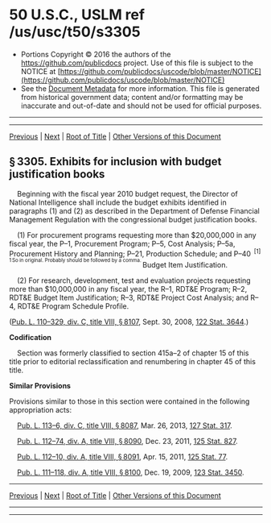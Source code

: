 ---
---

# 50 U.S.C., USLM ref /us/usc/t50/s3305

* Portions Copyright © 2016 the authors of the https://github.com/publicdocs project.
  Use of this file is subject to the NOTICE at [https://github.com/publicdocs/uscode/blob/master/NOTICE](https://github.com/publicdocs/uscode/blob/master/NOTICE)
* See the [Document Metadata](././../../../../..//README.md) for more information.
  This file is generated from historical government data; content and/or formatting may be inaccurate and out-of-date and should not be used for official purposes.

----------
----------

[Previous](./../../../../..//us/usc/t50/ch45/schI/m__us_usc_t50_s3304.md) | [Next](./../../../../..//us/usc/t50/ch45/schI/m__us_usc_t50_s3306.md) | [Root of Title](./../../../../../) | [Other Versions of this Document](https://publicdocs.github.io/go/links?ns=uslm&ref=%2Fus%2Fusc%2Ft50%2Fs3305)

## § 3305. Exhibits for inclusion with budget justification books

    Beginning with the fiscal year 2010 budget request, the Director of National Intelligence shall include the budget exhibits identified in paragraphs (1) and (2) as described in the Department of Defense Financial Management Regulation with the congressional budget justification books.

    (1) For procurement programs requesting more than $20,000,000 in any fiscal year, the P–1, Procurement Program; P–5, Cost Analysis; P–5a, Procurement History and Planning; P–21, Production Schedule; and P–40  <sup>\[1\]</sup>  <sup><sup> 1 So in original. Probably should be followed by a comma. </sup></sup>  Budget Item Justification.

    (2) For research, development, test and evaluation projects requesting more than $10,000,000 in any fiscal year, the R–1, RDT&E Program; R–2, RDT&E Budget Item Justification; R–3, RDT&E Project Cost Analysis; and R–4, RDT&E Program Schedule Profile.

([Pub. L. 110–329, div. C, title VIII, § 8107][/us/pl/110/329/s8107], Sept. 30, 2008, [122 Stat. 3644][/us/stat/122/3644].)

 __Codification__ 

    Section was formerly classified to section 415a–2 of chapter 15 of this title prior to editorial reclassification and renumbering in chapter 45 of this title.

 __Similar Provisions__ 

Provisions similar to those in this section were contained in the following appropriation acts:

    [Pub. L. 113–6, div. C, title VIII, § 8087][/us/pl/113/6/s8087], Mar. 26, 2013, [127 Stat. 317][/us/stat/127/317].

    [Pub. L. 112–74, div. A, title VIII, § 8090][/us/pl/112/74/s8090], Dec. 23, 2011, [125 Stat. 827][/us/stat/125/827].

    [Pub. L. 112–10, div. A, title VIII, § 8091][/us/pl/112/10/s8091], Apr. 15, 2011, [125 Stat. 77][/us/stat/125/77].

    [Pub. L. 111–118, div. A, title VIII, § 8100][/us/pl/111/118/s8100], Dec. 19, 2009, [123 Stat. 3450][/us/stat/123/3450].

----------

[Previous](./../../../../..//us/usc/t50/ch45/schI/m__us_usc_t50_s3304.md) | [Next](./../../../../..//us/usc/t50/ch45/schI/m__us_usc_t50_s3306.md) | [Root of Title](./../../../../../) | [Other Versions of this Document](https://publicdocs.github.io/go/links?ns=uslm&ref=%2Fus%2Fusc%2Ft50%2Fs3305)

----------
----------

[/us/pl/110/329/s8107]: https://publicdocs.github.io/go/links?ns=uslm&ref=%2Fus%2Fpl%2F110%2F329%2Fs8107
[/us/stat/122/3644]: https://publicdocs.github.io/go/links?ns=uslm&ref=%2Fus%2Fstat%2F122%2F3644
[/us/pl/113/6/s8087]: https://publicdocs.github.io/go/links?ns=uslm&ref=%2Fus%2Fpl%2F113%2F6%2Fs8087
[/us/stat/127/317]: https://publicdocs.github.io/go/links?ns=uslm&ref=%2Fus%2Fstat%2F127%2F317
[/us/pl/112/74/s8090]: https://publicdocs.github.io/go/links?ns=uslm&ref=%2Fus%2Fpl%2F112%2F74%2Fs8090
[/us/stat/125/827]: https://publicdocs.github.io/go/links?ns=uslm&ref=%2Fus%2Fstat%2F125%2F827
[/us/pl/112/10/s8091]: https://publicdocs.github.io/go/links?ns=uslm&ref=%2Fus%2Fpl%2F112%2F10%2Fs8091
[/us/stat/125/77]: https://publicdocs.github.io/go/links?ns=uslm&ref=%2Fus%2Fstat%2F125%2F77
[/us/pl/111/118/s8100]: https://publicdocs.github.io/go/links?ns=uslm&ref=%2Fus%2Fpl%2F111%2F118%2Fs8100
[/us/stat/123/3450]: https://publicdocs.github.io/go/links?ns=uslm&ref=%2Fus%2Fstat%2F123%2F3450


